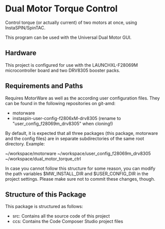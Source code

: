 Dual Motor Torque Control
=========================

Control torque (or actually current) of two motors at once, using
InstaSPIN/SpinTAC.

This program can be used with the Universal Dual Motor GUI.


Hardware
--------

This project is configured for use with the LAUNCHXL-F28069M microcontroller
board and two DRV8305 booster packs.


Requirements and Paths
----------------------

Requires MotorWare as well as the according user configuration files.  They can
be found in the following repositories on git-amd:

  * motorware
  * instaspin-user-config-f2806xM-drv8305 (rename to
	"user_config_f28069m_drv8305" when cloning!)

By default, it is expected that all three packages (this package, motorware and
the config files) are in separate subdirectories of the same root directory.
Example:

  ~/workspace/motorware
  ~/workspace/user_config_f28069m_drv8305
  ~/workspace/dual_motor_torque_ctrl

In case you cannot follow this structure for some reason, you can modify the
path variables $MW_INSTALL_DIR and $USER_CONFIG_DIR	in the project settings.
Please make sure not to commit these changes, though.


Structure of this Package
-------------------------

This package is structured as follows:

  * src: Contains all the source code of this project
  * ccs: Contains the Code Composer Studio project files
